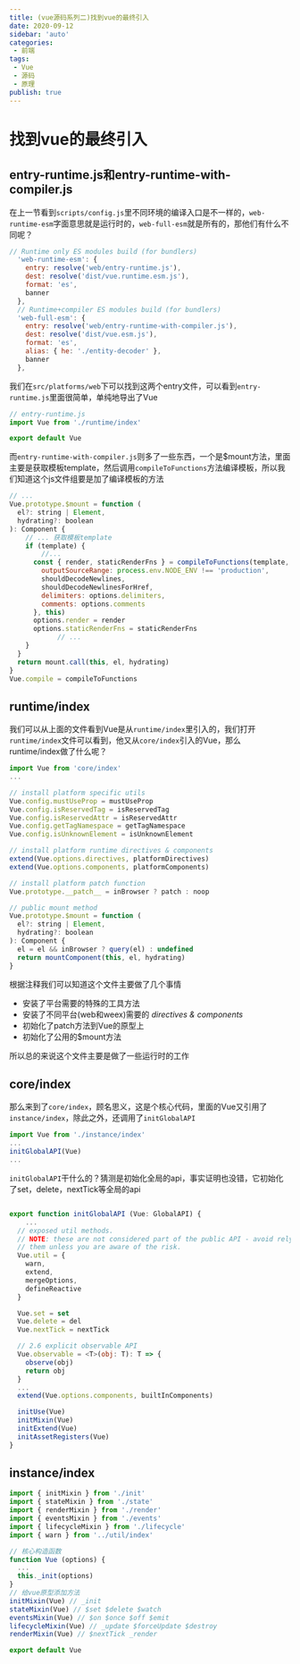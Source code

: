 ```yaml
---
title: (vue源码系列二)找到vue的最终引入
date: 2020-09-12
sidebar: 'auto'
categories:
 - 前端
tags:
 - Vue
 - 源码
 - 原理
publish: true
---
```

# 找到vue的最终引入

## entry-runtime.js和entry-runtime-with-compiler.js

在上一节看到`scripts/config.js`里不同环境的编译入口是不一样的，`web-runtime-esm`字面意思就是运行时的，`web-full-esm`就是所有的，那他们有什么不同呢？

```javascript
// Runtime only ES modules build (for bundlers)
  'web-runtime-esm': {
    entry: resolve('web/entry-runtime.js'),
    dest: resolve('dist/vue.runtime.esm.js'),
    format: 'es',
    banner
  },
  // Runtime+compiler ES modules build (for bundlers)
  'web-full-esm': {
    entry: resolve('web/entry-runtime-with-compiler.js'),
    dest: resolve('dist/vue.esm.js'),
    format: 'es',
    alias: { he: './entity-decoder' },
    banner
  },
```

我们在`src/platforms/web`下可以找到这两个entry文件，可以看到`entry-runtime.js`里面很简单，单纯地导出了Vue

```javascript
// entry-runtime.js
import Vue from './runtime/index'

export default Vue
```

而`entry-runtime-with-compiler.js`则多了一些东西，一个是$mount方法，里面主要是获取模板template，然后调用`compileToFunctions`方法编译模板，所以我们知道这个js文件组要是加了编译模板的方法

```javascript
// ...
Vue.prototype.$mount = function (
  el?: string | Element,
  hydrating?: boolean
): Component {
    // ... 获取模板template
    if (template) {
        //...
      const { render, staticRenderFns } = compileToFunctions(template, {
        outputSourceRange: process.env.NODE_ENV !== 'production',
        shouldDecodeNewlines,
        shouldDecodeNewlinesForHref,
        delimiters: options.delimiters,
        comments: options.comments
      }, this)
      options.render = render
      options.staticRenderFns = staticRenderFns
            // ...
    }
  }
  return mount.call(this, el, hydrating)
}
Vue.compile = compileToFunctions
```

## runtime/index

我们可以从上面的文件看到Vue是从`runtime/index`里引入的，我们打开`runtime/index`文件可以看到，他又从`core/index`引入的Vue，那么runtime/index做了什么呢？

```javascript
import Vue from 'core/index'
...

// install platform specific utils
Vue.config.mustUseProp = mustUseProp
Vue.config.isReservedTag = isReservedTag
Vue.config.isReservedAttr = isReservedAttr
Vue.config.getTagNamespace = getTagNamespace
Vue.config.isUnknownElement = isUnknownElement

// install platform runtime directives & components
extend(Vue.options.directives, platformDirectives)
extend(Vue.options.components, platformComponents)

// install platform patch function
Vue.prototype.__patch__ = inBrowser ? patch : noop

// public mount method
Vue.prototype.$mount = function (
  el?: string | Element,
  hydrating?: boolean
): Component {
  el = el && inBrowser ? query(el) : undefined
  return mountComponent(this, el, hydrating)
}
```

根据注释我们可以知道这个文件主要做了几个事情

- 安装了平台需要的特殊的工具方法
- 安装了不同平台(web和weex)需要的 *directives & components*
- 初始化了patch方法到Vue的原型上
- 初始化了公用的$mount方法

所以总的来说这个文件主要是做了一些运行时的工作

## core/index

那么来到了`core/index`，顾名思义，这是个核心代码，里面的Vue又引用了`instance/index`，除此之外，还调用了`initGlobalAPI`

```javascript
import Vue from './instance/index'
...
initGlobalAPI(Vue)
...
```

`initGlobalAPI`干什么的？猜测是初始化全局的api，事实证明也没错，它初始化了set，delete，nextTick等全局的api

```javascript

export function initGlobalAPI (Vue: GlobalAPI) {
	...
  // exposed util methods.
  // NOTE: these are not considered part of the public API - avoid relying on
  // them unless you are aware of the risk.
  Vue.util = {
    warn,
    extend,
    mergeOptions,
    defineReactive
  }

  Vue.set = set
  Vue.delete = del
  Vue.nextTick = nextTick

  // 2.6 explicit observable API
  Vue.observable = <T>(obj: T): T => {
    observe(obj)
    return obj
  }
  ...
  extend(Vue.options.components, builtInComponents)

  initUse(Vue)
  initMixin(Vue)
  initExtend(Vue)
  initAssetRegisters(Vue)
}
```

## instance/index

```javascript
import { initMixin } from './init'
import { stateMixin } from './state'
import { renderMixin } from './render'
import { eventsMixin } from './events'
import { lifecycleMixin } from './lifecycle'
import { warn } from '../util/index'

// 核心构造函数
function Vue (options) {
  ...
  this._init(options)
}
// 给vue原型添加方法
initMixin(Vue) // _init
stateMixin(Vue) // $set $delete $watch
eventsMixin(Vue) // $on $once $off $emit
lifecycleMixin(Vue) // _update $forceUpdate $destroy
renderMixin(Vue) // $nextTick _render

export default Vue
```

